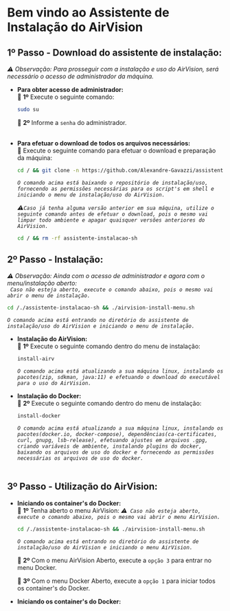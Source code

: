 # Bem vindo ao Assistente de Instalação do AirVision

## 1º Passo - Download do assistente de instalação:

<i>⚠ Observação: Para prosseguir com a instalação e uso do AirVision, será necessário o acesso de administrador da máquina.</i>

- <b>Para obter acesso de administrador:</b> <br>
  🚩 <b>1º</b> Execute o seguinte comando:

  ```sh
  sudo su
  ```

  🚩 <b>2º</b> Informe a `senha` do administrador. <br> <br>

- <b>Para efetuar o download de todos os arquivos necessários:</b> <br>
  🚩 Execute o seguinte comando para efetuar o download e preparação da máquina:

  ```sh
  cd / && git clone -n https://github.com/Alexandre-Gavazzi/assistente-instalacao-sh.git && cd /./assistente-instalacao-sh && git checkout main airvision-install-menu.sh && git checkout main includes && chmod +x airvision-install-menu.sh && chmod +x includes/* && cd /./assistente-instalacao-sh && ./airvision-install-menu.sh
  ```

  <i>`O comando acima está baixando o repositório de instalação/uso, fornecendo as permissões necessárias para os script's em shell e iniciando o menu de instalação/uso do AirVision.`</i> <br>

  <i>⚠`Caso já tenha alguma versão anterior em sua máquina, utilize o seguinte comando antes de efetuar o download, pois o mesmo vai limpar todo ambiente e apagar quaisquer versões anteriores do AirVision.`</i>

  ```sh
  cd / && rm -rf assistente-instalacao-sh
  ```

## 2º Passo - Instalação:

<i>⚠ Observação: Ainda com o acesso de administrador e agora com o menu/instalação aberto:</i> <br>
<i>` Caso não esteja aberto, execute o comando abaixo, pois o mesmo vai abrir o menu de instalação.`</i>

```sh
cd /./assistente-instalacao-sh && ./airvision-install-menu.sh
```

<i>`O comando acima está entrando no diretório do assistente de instalação/uso do AirVision e iniciando o menu de instalação.`</i> <br>

- <b>Instalação do AirVision:</b> <br>
  🚩 <b>1º</b> Execute o seguinte comando dentro do menu de instalação:

  ```sh
  install-airv
  ```

  <i>`O comando acima está atualizando a sua máquina linux, instalando os pacotes(zip, sdkman, java:11) e efetuando o download do executável para o uso do AirVision.`</i>

- <b>Instalação do Docker:</b> <br>
  🚩 <b>2º</b> Execute o seguinte comando dentro do menu de instalação:

  ```sh
  install-docker
  ```

  <i>`O comando acima está atualizando a sua máquina linux, instalando os pacotes(docker.io, docker-compose), dependências(ca-certificates, curl, gnupg, lsb-release), efetuando ajustes em arquivos .gpg, criando variáveis de ambiente, instalando plugins do docker, baixando os arquivos de uso do docker e fornecendo as permissões necessárias os arquivos de uso do docker.`</i> <br> <br>

## 3º Passo - Utilização do AirVision:

- <b>Iniciando os container's do Docker:</b> <br>
  🚩 <b>1️º</b> Tenha aberto o menu AirVision: <i>⚠` Caso não esteja aberto, execute o comando abaixo, pois o mesmo vai abrir o menu AirVision.`</i>

  ```sh
  cd /./assistente-instalacao-sh && ./airvision-install-menu.sh
  ```

  <i>`O comando acima está entrando no diretório do assistente de instalação/uso do AirVision e iniciando o menu AirVision.`</i> <br>

  🚩 <b>2º</b> Com o menu AirVision Aberto, execute a `opção 3` para entrar no menu Docker. <br>

  🚩 <b>3º</b> Com o menu Docker Aberto, execute a `opção 1` para iniciar todos os container's do Docker. <br>

- <b>Iniciando os container's do Docker:</b> <br>
